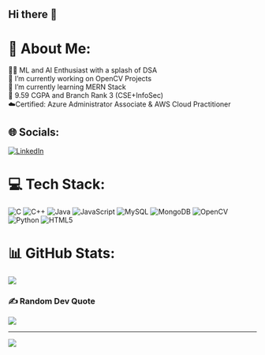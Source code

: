 ## Hi there 👋

# 💫 About Me:
👨‍💻 ML and AI Enthusiast with a splash of DSA<br>🔭 I’m currently working on OpenCV Projects<br>🌱 I’m currently learning MERN Stack<br>📄 9.59 CGPA and Branch Rank 3 (CSE+InfoSec)<br>☁️Certified: Azure Administrator Associate & AWS Cloud Practitioner


## 🌐 Socials:
[![LinkedIn](https://img.shields.io/badge/LinkedIn-%230077B5.svg?logo=linkedin&logoColor=white)](https://linkedin.com/in/simarahuja) 

# 💻 Tech Stack:
![C](https://img.shields.io/badge/c-%2300599C.svg?style=for-the-badge&logo=c&logoColor=white) ![C++](https://img.shields.io/badge/c++-%2300599C.svg?style=for-the-badge&logo=c%2B%2B&logoColor=white) ![Java](https://img.shields.io/badge/java-%23ED8B00.svg?style=for-the-badge&logo=openjdk&logoColor=white) ![JavaScript](https://img.shields.io/badge/javascript-%23323330.svg?style=for-the-badge&logo=javascript&logoColor=%23F7DF1E) ![MySQL](https://img.shields.io/badge/mysql-4479A1.svg?style=for-the-badge&logo=mysql&logoColor=white) ![MongoDB](https://img.shields.io/badge/MongoDB-%234ea94b.svg?style=for-the-badge&logo=mongodb&logoColor=white) ![OpenCV](https://img.shields.io/badge/opencv-%23white.svg?style=for-the-badge&logo=opencv&logoColor=white) ![Python](https://img.shields.io/badge/python-3670A0?style=for-the-badge&logo=python&logoColor=ffdd54) ![HTML5](https://img.shields.io/badge/html5-%23E34F26.svg?style=for-the-badge&logo=html5&logoColor=white)
# 📊 GitHub Stats:
<!--![](https://github-readme-stats.vercel.app/api?username=simxr&theme=dark&hide_border=false&include_all_commits=true&count_private=true)<br/>
![](https://github-readme-streak-stats.herokuapp.com/?user=simxr&theme=dark&hide_border=false)<br/>-->
![](https://github-readme-stats.vercel.app/api/top-langs/?username=simxr&theme=dark&hide_border=false&include_all_commits=true&count_private=true&layout=compact)

### ✍️ Random Dev Quote
![](https://quotes-github-readme.vercel.app/api?type=horizontal&theme=radical)

---
[![](https://visitcount.itsvg.in/api?id=simxr&icon=0&color=0)](https://visitcount.itsvg.in)

<!-- Proudly created with GPRM ( https://gprm.itsvg.in ) -->
